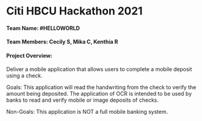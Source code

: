 # Citi HBCU Hackathon 2021

#### Team Name: #HELLOWORLD

#### Team Members: Cecily S, Mika C, Kenthia R

#### Project Overview: 
Deliver a mobile application that allows users to complete a mobile deposit using a check. 

Goals:
This application will read the handwriting from the check to verify the amount being deposited. 
The application of OCR is intended to be used by banks to read and verify mobile or image deposits of checks.

Non-Goals: 
This application is NOT a full mobile banking system. 

